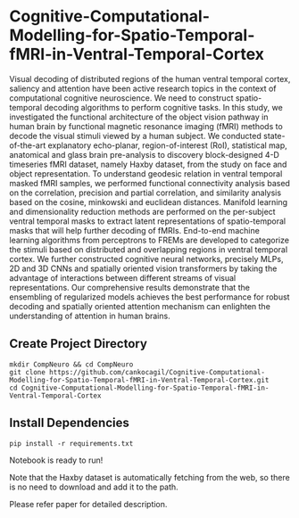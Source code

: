 # Cognitive-Computational-Modelling-for-Spatio-Temporal-fMRI-in-Ventral-Temporal-Cortex

Visual decoding of distributed regions of the human ventral temporal cortex, saliency and attention have been active research topics in the context of computational cognitive neuroscience. We need to construct spatio-temporal decoding algorithms to perform cognitive tasks. In this study, we investigated the functional architecture of the object vision pathway in human brain by functional magnetic resonance imaging (fMRI) methods to decode the visual stimuli viewed by a human subject. We conducted state-of-the-art explanatory echo-planar, region-of-interest (RoI), statistical map, anatomical and glass brain pre-analysis to discovery block-designed 4-D timeseries fMRI dataset, namely Haxby dataset, from the study on face and object representation. To understand geodesic relation in ventral temporal masked fMRI samples, we performed functional connectivity analysis based on the correlation, precision and partial correlation, and similarity analysis based on the cosine, minkowski and euclidean distances. Manifold learning and dimensionality reduction methods are performed on the per-subject ventral temporal masks to extract latent representations of spatio-temporal masks that will help further decoding of fMRIs. End-to-end machine learning algorithms from perceptrons to FREMs are developed to categorize the stimuli based on distributed and overlapping regions in ventral temporal cortex. We further constructed cognitive neural networks, precisely MLPs, 2D and 3D  CNNs and spatially oriented vision transformers by taking the advantage of interactions between different streams of visual representations. Our comprehensive results demonstrate that the ensembling of regularized models achieves the best performance for robust decoding and spatially oriented attention mechanism can enlighten the understanding of attention in human brains.   


## Create Project Directory 
```
mkdir CompNeuro && cd CompNeuro
git clone https://github.com/cankocagil/Cognitive-Computational-Modelling-for-Spatio-Temporal-fMRI-in-Ventral-Temporal-Cortex.git
cd Cognitive-Computational-Modelling-for-Spatio-Temporal-fMRI-in-Ventral-Temporal-Cortex
```

## Install Dependencies
```
pip install -r requirements.txt

```

Notebook is ready to run!


Note that the Haxby dataset is automatically fetching from the web, so there is no need to download and add it to the path.

Please refer paper for detailed description. 

